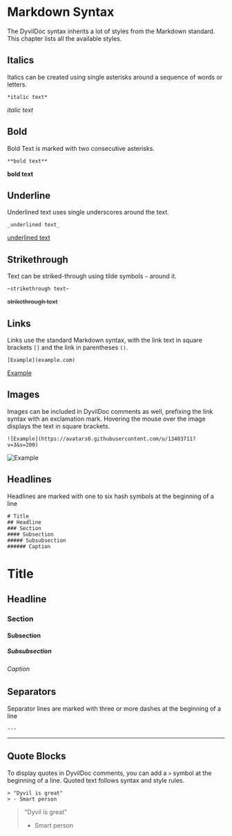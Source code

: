 # Markdown Syntax

The DyvilDoc syntax inherits a lot of styles from the Markdown standard. This chapter lists all the available styles.

## Italics

Italics can be created using single asterisks around a sequence of words or letters.

    *italic text*

*italic text*

## Bold

Bold Text is marked with two consecutive asterisks.

    **bold text**

**bold text**

## Underline

Underlined text uses single underscores around the text.

    _underlined text_

<u>underlined text</u>

## Strikethrough

Text can be striked-through using tilde symbols `~` around it.

    ~strikethrough text~

<s>strikethrough text</s>

## Links

Links use the standard Markdown syntax, with the link text in square brackets `[]` and the link in parentheses `()`.

    [Example](example.com)

[Example](example.com)

## Images

Images can be included in DyvilDoc comments as well, prefixing the link syntax with an exclamation mark. Hovering the mouse over the image displays the text in square brackets.

    ![Example](https://avatars0.githubusercontent.com/u/13403711?v=3&s=200)

![Example](https://avatars0.githubusercontent.com/u/13403711?v=3&s=200)

## Headlines

Headlines are marked with one to six hash symbols at the beginning of a line

    # Title
    ## Headline
    ### Section
    #### Subsection
    ##### Subsubsection
    ###### Caption

# Title
## Headline
### Section
#### Subsection
##### Subsubsection
###### Caption

## Separators

Separator lines are marked with three or more dashes at the beginning of a line

    ---

---

## Quote Blocks

To display quotes in DyvilDoc comments, you can add a `>` symbol at the beginning of a line. Quoted text follows syntax and style rules.

    > "Dyvil is great"
    > - Smart person

> "Dyvil is great"
> - Smart person


